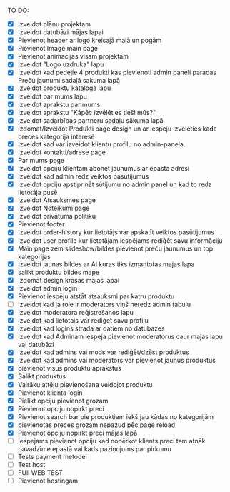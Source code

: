 TO DO:
- [X] Izveidot plānu projektam
- [X] Izveidot datubāzi mājas lapai
- [x] Pievienot header ar logo kreisajā malā un pogām
- [x] Pievienot Image main page
- [x] Pievienot animācijas visam projektam
- [x] Izveidot "Logo uzdruka" lapu
- [x] Izveidot kad pedejie 4 produkti kas pievienoti admin paneli paradas Preču jaunumi sadaļā sakuma lapā
- [x] Izveidot produktu kataloga lapu
- [x] Izveidot par mums lapu
- [x] Izveidot aprakstu par mums
- [x] Izveidot aprakstu "Kāpēc izvēlēties tieši mūs?"
- [x] Izveidot sadarbības partneru sadaļu sākuma lapā
- [x] Izdomāt/Izveidot Produkti page design un ar iespeju izvēlēties kāda preces kategorija interesē
- [x] Izveidot kad var izveidot klientu profilu no admin-paneļa.
- [x] Izveidot kontakti/adrese page
- [x] Par mums page
- [x] Izveidot opciju klientam abonēt jaunumus ar epasta adresi
- [x] Izveidot kad admin redz veiktos pasūtijumus
- [x] Izveidot opciju apstiprināt sūtijumu no admin panel un kad to redz lietotāja pusē
- [x] Izveidot Atsauksmes page
- [x] Izveidot Noteikumi page
- [x] Izveidot privātuma politiku
- [x] Pievienot footer
- [x] Izveidot order-history kur lietotājs var apskatīt veiktos pasūtijumus
- [x] Izveidot user profile kur lietotājam iespējams rediģēt savu informāciju
- [x] Main page zem slideshow/bildes pievienot preču jaunumus un top kategorijas
- [x] Izveidot jaunas bildes ar AI kuras tiks izmantotas majas lapa
- [x] salikt produktu bildes mape
- [x] Izdomāt design krāsas mājas lapai
- [x] Izveidot admin login
- [x] Pievienot iespēju atstāt atsauksmi par katru produktu
- [ ] izveidot kad ja role ir moderators viņš neredz admin tabulu
- [x] Izveidot moderatora reģistrešanos lapu
- [x] Izveidot kad lietotājs var rediģēt savu profilu
- [x] Izveidot kad logins strada ar datiem no datubāzes
- [x] Izveidot kad Adminam iespeja pievienot moderatorus caur majas lapu vai datubāzi
- [x] Izveidot kad admins vai mods var rediģēt/dzēst produktus
- [x] Izveidot kad admins vai moderators var pievienot jaunus produktus
- [x] pievienot visus produktu aprakstus
- [x] Salikt produktus
- [x] Vairāku attēlu pievienošana veidojot produktu
- [x] Pievienot klienta login
- [x] Pielikt opciju pievienot grozam
- [x] Pievienot opciju nopirkt preci
- [x] Pievienot search bar pie produktiem iekš jau kādas no kategorijām
- [x] pievienotas preces grozam nepazud pēc page reload
- [x] Pievienot opciju nopirkt preci mājas lapā
- [ ] Iespejams pievienot opciju kad nopērkot klients preci tam atnāk pavadzīme epastā vai kads paziņojums par pirkumu
- [ ] Tests payment metodei
- [ ] Test host
- [ ] FUll WEB TEST
- [ ] Pievienot hostingam
